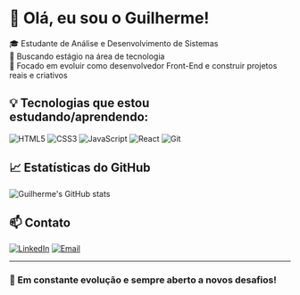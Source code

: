 # 👋 Olá, eu sou o Guilherme!

🎓 Estudante de Análise e Desenvolvimento de Sistemas  
💼 Buscando estágio na área de tecnologia  
🚀 Focado em evoluir como desenvolvedor Front-End e construir projetos reais e criativos

## 💡 Tecnologias que estou estudando/aprendendo:
![HTML5](https://img.shields.io/badge/HTML5-E34F26?style=flat&logo=html5&logoColor=white)
![CSS3](https://img.shields.io/badge/CSS3-1572B6?style=flat&logo=css3&logoColor=white)
![JavaScript](https://img.shields.io/badge/JavaScript-F7DF1E?style=flat&logo=javascript&logoColor=black)
![React](https://img.shields.io/badge/React-20232A?style=flat&logo=react&logoColor=61DAFB)
![Git](https://img.shields.io/badge/Git-F05032?style=flat&logo=git&logoColor=white)

## 📈 Estatísticas do GitHub
![Guilherme's GitHub stats](https://github-readme-stats.vercel.app/api?username=guilhermemoreno2711&show_icons=true&theme=tokyonight)

## 📫 Contato
[![LinkedIn](https://img.shields.io/badge/-LinkedIn-blue?style=flat&logo=Linkedin&logoColor=white)](https://www.linkedin.com/in/guilherme-moreno-dev-frontend/)
[![Email](https://img.shields.io/badge/-Email-red?style=flat&logo=gmail&logoColor=white)](mailto:guilhermemorenoso@gmail.com)

---

### 🌱 Em constante evolução e sempre aberto a novos desafios!
